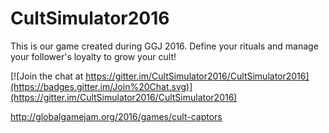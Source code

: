 # CultSimulator2016
This is our game created during GGJ 2016. Define your rituals and manage your follower's loyalty to grow your cult!

[![Join the chat at https://gitter.im/CultSimulator2016/CultSimulator2016](https://badges.gitter.im/Join%20Chat.svg)](https://gitter.im/CultSimulator2016/CultSimulator2016)

http://globalgamejam.org/2016/games/cult-captors

